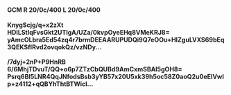 #### GCM R 20/0c/400 L 20/0c/400
**KnygScjg/q+x2zXt**<br/>**HDILStIqFvsGkt2UTlgA/UZa/0kvpOyeEHq8VMeKRJ8=**<br/>**yAmcOLbra5Ed54zq4r7brmDEEAARUPUDQi9Q7eOOu+HIZguLVXS69bEq3QEKSflRvd2ovqokQz/vzNDy...**<br/><br/>
**/7dyj+2nP+P9HnRB**<br/>**6/6MhjTDvuT/QQ+o6p7ZTzCbQUBd9AmCxmSBAI5gOH8=**<br/>**Psrq6Bl5LNR4QqJNfodsBsb3yYB57x20U5xk39h5oc58Z0aoQ2u0eEIVwlp+z4112+qQBYhThtBTWicI...**